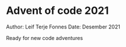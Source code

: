 # Advent of code 2021

Author: Leif Terje Fonnes
Date: Desember 2021

Ready for new code adventures

